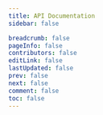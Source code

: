 ```yaml
---
title: API Documentation
sidebar: false

breadcrumb: false
pageInfo: false
contributors: false
editLink: false
lastUpdated: false
prev: false
next: false
comment: false
toc: false
---
```


<LocalPlatformApiReference />